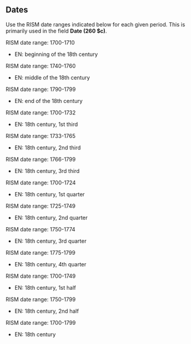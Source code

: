 ## Dates
Use the RISM date ranges indicated below for each given period. This is primarily used in the field **Date (260 $c)**.

RISM date range: 1700-1710

- EN: beginning of the 18th century    

RISM date range: 1740-1760

- EN: middle of the 18th century         

RISM date range: 1790-1799

- EN: end of the 18th century   

RISM date range: 1700-1732

- EN: 18th century, 1st third    

RISM date range: 1733-1765

- EN: 18th century, 2nd third   

RISM date range: 1766-1799

- EN: 18th century, 3rd third    

RISM date range: 1700-1724

- EN: 18th century, 1st quarter

RISM date range: 1725-1749

- EN: 18th century, 2nd quarter           

RISM date range: 1750-1774

- EN: 18th century, 3rd quarter

RISM date range: 1775-1799

- EN: 18th century, 4th quarter

RISM date range: 1700-1749

- EN: 18th century, 1st half      

RISM date range: 1750-1799

- EN: 18th century, 2nd half     

RISM date range: 1700-1799

- EN: 18th century
